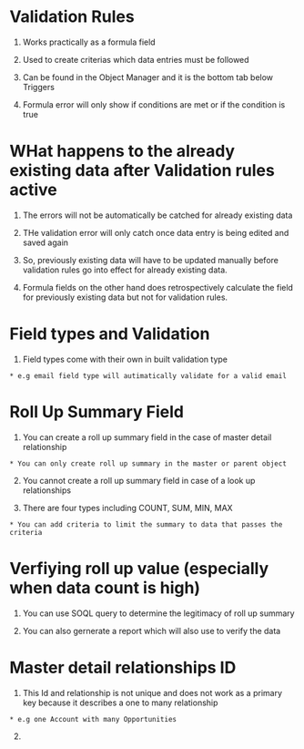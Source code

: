 # Validation Rules

  1. Works practically as a formula field

  2. Used to create criterias which data entries must be followed

  3. Can be found in the Object Manager and it is the bottom tab below Triggers

  4. Formula error will only show if conditions are met or if the condition is true

# WHat happens to the already existing data after Validation rules active

  1. The errors will not be automatically be catched for already existing data

  2. THe validation error will only catch once data entry is being edited and saved again

  3. So, previously existing data will have to be updated manually before validation rules go into effect for already existing data. 

  4. Formula fields on the other hand does retrospectively calculate the field for previously existing data but not for validation rules. 

# Field types and Validation

  1. Field types come with their own in built validation type

    * e.g email field type will autimatically validate for a valid email

# Roll Up Summary Field

  1. You can create a roll up summary field in the case of master detail relationship

    * You can only create roll up summary in the master or parent object

  2. You cannot create a roll up summary field in case of a look up relationships

  3. There are four types including COUNT, SUM, MIN, MAX

    * You can add criteria to limit the summary to data that passes the criteria

# Verfiying roll up value (especially when data count is high)

  1. You can use SOQL query to determine the legitimacy of roll up summary 

  2. You can also gernerate a report which will also use to verify the data 

# Master detail relationships ID

  1. This Id and relationship is not unique and does not work as a primary key because it describes a one to many relationship

    * e.g one Account with many Opportunities

  2. 